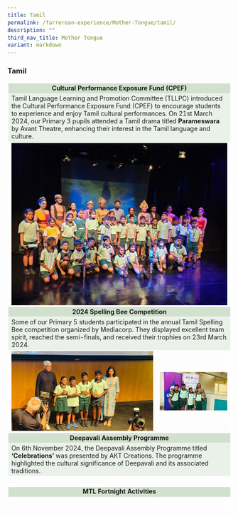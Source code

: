 ```yaml
---
title: Tamil
permalink: /farrerean-experience/Mother-Tongue/tamil/
description: ""
third_nav_title: Mother Tongue
variant: markdown
---
```

<h3>Tamil</h3>
<table border="1" style="width: 100%; border-collapse: collapse; border: 1px solid white;">
<tbody>
<tr>
<td bgcolor="d2e1ce" colspan="3" style="text-align: center; width: 99.863%; border: 1px solid white;"><strong>Cultural Performance Exposure Fund (CPEF)</strong></td>
</tr>
<tr>
<td bgcolor="eaf1e9" colspan="3" style="width: 99.863%; border: 1px solid white;">Tamil Language Learning and Promotion Committee (TLLPC) introduced the Cultural Performance Exposure Fund (CPEF) to encourage students to experience and enjoy Tamil cultural performances. On 21st March 2024, our Primary 3 pupils attended a Tamil drama titled <strong>Parameswara</strong> by Avant Theatre, enhancing their interest in the Tamil language and culture.</td>
	</tr>
<tr>
<td colspan="3" style="width: 33.2877%; border: 1px solid white;">
	<img src="/images/2025/MT%20Tamil/Picture1.jpg" align="center"></td>
</tr>
<tr>
<td bgcolor="d2e1ce" colspan="3" style="text-align: center; width: 99.863%; border: 1px solid white;"><strong>2024 Spelling Bee Competition</strong></td>
</tr>
<tr>
<td bgcolor="eaf1e9" colspan="3" style="width: 99.863%; border: 1px solid white;">Some of our Primary 5 students participated in the annual Tamil Spelling Bee competition organized by Mediacorp. They displayed excellent team spirit, reached the semi-finals, and received their trophies on 23rd March 2024.</td>
</tr>
<tr>
<td colspan="2" style="width: 50%; border: 1px solid white;"><img src="/images/2025/MT%20Tamil/Picture2.jpg" align="center"></td>
<td style="width: 50%; border: 1px solid white;"><img src="/images/2025/MT%20Tamil/Picture3.jpg" align="center"></td>
</tr>
<tr>
<td bgcolor="d2e1ce" colspan="3" style="text-align: center; width: 99.863%; border: 1px solid white;"><strong>Deepavali Assembly Programme</strong></td>
</tr>
<tr>
<td bgcolor="eaf1e9" colspan="3" style="width: 99.863%; border: 1px solid white;">On 6th November 2024, the Deepavali Assembly Programme titled <strong>‘Celebrations’</strong> was presented by AKT Creations. The programme highlighted the cultural significance of Deepavali and its associated traditions.</td>
</tr>
<tr>
<td style="width: 33.2877%; border: 1px solid white;">&nbsp;</td>
<td style="width: 33.2877%; border: 1px solid white;">&nbsp;</td>
<td style="width: 33.2877%; border: 1px solid white;">&nbsp;</td>
</tr>
<tr>
<td bgcolor="d2e1ce" colspan="3" style="text-align: center; width: 99.863%; border: 1px solid white;"><strong>MTL Fortnight Activities</strong></td>
</tr>
<tr>
<td style="width: 33.2877%; border: 1px solid white;">&nbsp;</td>
<td style="width: 33.2877%; border: 1px solid white;">&nbsp;</td>
<td style="width: 33.2877%; border: 1px solid white;">&nbsp;</td>
</tr>
</tbody>
</table>